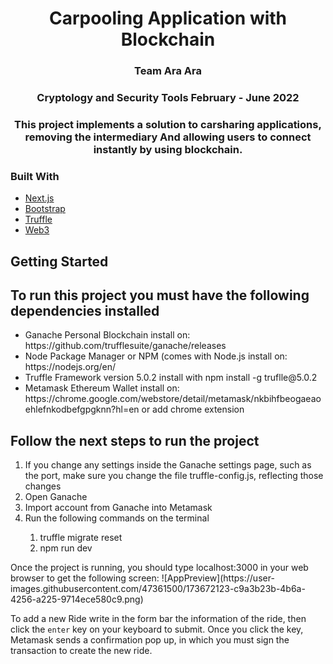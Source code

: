 <h1 align="center">
Carpooling Application with Blockchain 
 </h1>

<h3 align="center"> Team Ara Ara</h3>
<h3 align="center"> Cryptology and Security Tools February - June 2022</h3>

<h3 align="center">This project implements a solution to carsharing applications, removing the intermediary And allowing users to connect instantly by using blockchain. </h3>

### Built With
* [Next.js](https://nextjs.org/)
* [Bootstrap](https://getbootstrap.com/)
* [Truffle](https://trufflesuite.com/)
* [Web3](https://web3js.readthedocs.io/en/v1.7.3/)

## Getting Started
<h2>To run this project you must have the following dependencies installed</h2>
<ul>
    <li>Ganache Personal Blockchain install on: https://github.com/trufflesuite/ganache/releases</li>
    <li>Node Package Manager or NPM (comes with Node.js install on: https://nodejs.org/en/ </li>
    <li>Truffle Framework version 5.0.2 install with npm install -g truflle@5.0.2 </li>
   <li>Metamask Ethereum Wallet install on: https://chrome.google.com/webstore/detail/metamask/nkbihfbeogaeaoehlefnkodbefgpgknn?hl=en or add chrome extension</li>
</ul>

<h2>Follow the next steps to run the project</h2>
<ol>
    <li>If you change any settings inside the Ganache settings page, such as the port, make sure you change the file truffle-config.js, reflecting those changes</li>
    <li>Open Ganache</li>
    <li>Import account from Ganache into Metamask</li>
    <li>Run the following commands on the terminal</li> 
    <ol>
        <li>truffle migrate reset</li>
        <li>npm run dev</li>
    </ol>
</ol>
Once the project is running, you should type localhost:3000 in your web browser to get the following screen:
![AppPreview](https://user-images.githubusercontent.com/47361500/173672123-c9a3b23b-4b6a-4256-a225-9714ece580c9.png)

To add a new Ride write in the form bar the information of the ride, then click the ```enter``` key on your keyboard to submit. 
Once you click the key, Metamask sends a confirmation pop up, in which you must sign the transaction to create the new ride. 

